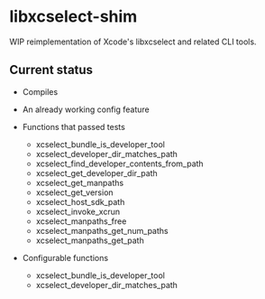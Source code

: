 # libxcselect-shim

WIP reimplementation of Xcode's libxcselect and related CLI tools.

## Current status

- Compiles

- An already working config feature

- Functions that passed tests
    - xcselect_bundle_is_developer_tool
    - xcselect_developer_dir_matches_path
    - xcselect_find_developer_contents_from_path
    - xcselect_get_developer_dir_path
    - xcselect_get_manpaths
    - xcselect_get_version
    - xcselect_host_sdk_path
    - xcselect_invoke_xcrun
    - xcselect_manpaths_free
    - xcselect_manpaths_get_num_paths
    - xcselect_manpaths_get_path

- Configurable functions
    - xcselect_bundle_is_developer_tool
    - xcselect_developer_dir_matches_path
